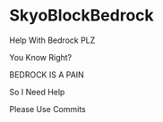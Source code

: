 # SkyoBlockBedrock
Help With Bedrock PLZ

You Know Right?

BEDROCK IS A PAIN

So I Need Help

Please Use Commits
